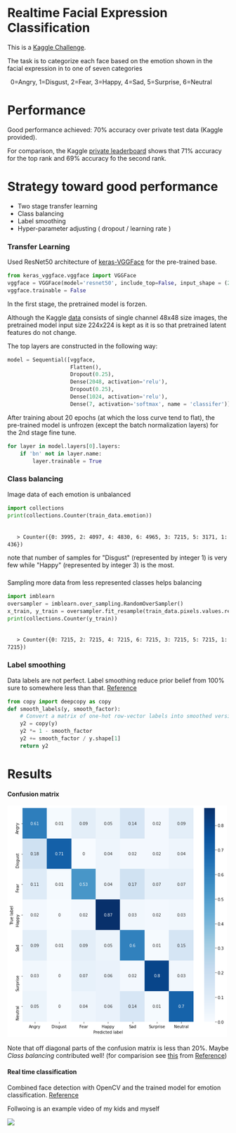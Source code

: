 # Realtime Facial Expression Classification

This is a [Kaggle Challenge](https://www.kaggle.com/c/challenges-in-representation-learning-facial-expression-recognition-challenge).

The task is to categorize each face based on the emotion shown in the facial expression in to one of seven categories

<b style="word-space:2em">&nbsp;</b>  0=Angry, 1=Disgust, 2=Fear, 3=Happy, 4=Sad, 5=Surprise, 6=Neutral


# Performance
Good performance achieved: 70% accuracy over private test data (Kaggle provided). 

For comparison, the Kaggle [private leaderboard](https://www.kaggle.com/c/challenges-in-representation-learning-facial-expression-recognition-challenge/leaderboard) shows that 71% accuracy for the top rank and 69% accuracy fo the second rank.

# Strategy toward good performance
- Two stage transfer learning 
- Class balancing 
- Label smoothing
- Hyper-parameter adjusting ( dropout / learning rate )


### Transfer Learning
Used ResNet50 architecture of [keras-VGGFace](https://github.com/rcmalli/keras-vggface) for the pre-trained base. 
```python
from keras_vggface.vggface import VGGFace
vggface = VGGFace(model='resnet50', include_top=False, input_shape = (224,224,3))
vggface.trainable = False
```
In the first stage, the pretrained model is forzen.

Although the Kaggle [data](https://www.kaggle.com/c/challenges-in-representation-learning-facial-expression-recognition-challenge/data) consists of single channel 48x48 size images, the pretrained model input size 224x224 is kept as it is so that pretrained latent features do not change. 

The top layers are constructed in the following way:
```python
model = Sequential([vggface,
                    Flatten(),
                    Dropout(0.25),
                    Dense(2048, activation='relu'),
                    Dropout(0.25),
                    Dense(1024, activation='relu'),
                    Dense(7, activation='softmax', name = 'classifer')])
```
After training about 20 epochs (at which the loss curve tend to flat), the pre-trained model is unfrozen (except the batch normalization layers) for the 2nd stage fine tune.
```python
for layer in model.layers[0].layers:
    if 'bn' not in layer.name:
        layer.trainable = True
```


### Class balancing

Image data of each emotion is unbalanced
```python
import collections
print(collections.Counter(train_data.emotion))
```
<code>
<b style="word-space:2em">&nbsp;</b>  > Counter({0: 3995, 2: 4097, 4: 4830, 6: 4965, 3: 7215, 5: 3171, 1: 436})
</code>

note that number of samples for "Disgust" (represented by integer 1) is very few while "Happy" (represented by integer 3) is the most.


#####
Sampling more data from less represented classes helps balancing

```python
import imblearn
oversampler = imblearn.over_sampling.RandomOverSampler()
x_train, y_train = oversampler.fit_resample(train_data.pixels.values.reshape(-1,1),train_data.emotion.values)
print(collections.Counter(y_train))
```
<code>
<b style="word-space:2em">&nbsp;</b>  > Counter({0: 7215, 2: 7215, 4: 7215, 6: 7215, 3: 7215, 5: 7215, 1: 7215})
</code>

### Label smoothing
Data labels are not perfect. Label smoothing reduce prior belief from 100% sure to somewhere less than that. [Reference](https://www.robots.ox.ac.uk/~vgg/rg/papers/reinception.pdf)
```python
from copy import deepcopy as copy
def smooth_labels(y, smooth_factor):
    # Convert a matrix of one-hot row-vector labels into smoothed versions.
    y2 = copy(y)
    y2 *= 1 - smooth_factor
    y2 += smooth_factor / y.shape[1]
    return y2
```

# Results

#### Confusion matrix
<img src="confusion_matrix.png" width="500"/>

Note that off diagonal parts of the confusion matrix is less than 20\%. Maybe *Class balancing* contributed well! (for comparision see [this](https://miro.medium.com/max/674/1*vq3P8waRENRLkEozhB4shQ.png) from [Reference](https://towardsdatascience.com/from-raw-images-to-real-time-predictions-with-deep-learning-ddbbda1be0e4))


#### Real time classification
Combined face detection with OpenCV and the trained model for emotion classification. [Reference](https://towardsdatascience.com/from-raw-images-to-real-time-predictions-with-deep-learning-ddbbda1be0e4)

Follwoing is an example video of my kids and myself

![](project.gif)
